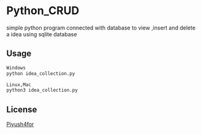 # Python_CRUD
simple python program connected with database to view ,insert and delete a idea using sqlite database

## Usage

```python
Windows
python idea_collection.py

Linux,Mac
python3 idea_collection.py
```

## License
[Piyush4for](http://demo-portfolio.s3-website.ap-south-1.amazonaws.com/)
